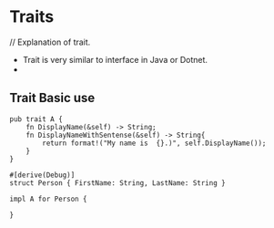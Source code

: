 # Traits
// Explanation of trait.
* Trait is very similar to interface in Java or Dotnet.
* 
## Trait Basic use

```
pub trait A {
    fn DisplayName(&self) -> String;
    fn DisplayNameWithSentense(&self) -> String{
        return format!("My name is  {}.)", self.DisplayName());
    }
}

#[derive(Debug)]
struct Person { FirstName: String, LastName: String }

impl A for Person {
    
}
```

